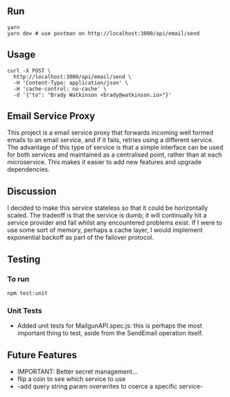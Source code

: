 ## Run

```
yarn
yarn dev # use postman on http://localhost:3000/api/email/send
```

## Usage

```
curl -X POST \
  http://localhost:3000/api/email/send \
  -H 'Content-Type: application/json' \
  -H 'cache-control: no-cache' \
  -d '{"to": "Brady Watkinson <brady@watkinson.io>"}'
```

## Email Service Proxy

This project is a email service proxy that forwards incoming well formed emails to an email service, and if it fails, retries using a different service. The advantage of this type of service is that a simple interface can be used for both services and maintained as a centralised point, rather than at each microservice. This makes it easier to add new features and upgrade dependencies.

## Discussion

I decided to make this service stateless so that it could be horizontally scaled. The tradeoff is that the service is dumb, it will continually hit a service provider and fail whilst any encountered problems exist. If I were to use some sort of memory, perhaps a cache layer, I would implement exponential backoff as part of the failover protocol.

## Testing

### To run

`npm test:unit`

### Unit Tests

- Added unit tests for MailgunAPI.spec.js: this is perhaps the most important thing to test, aside from the SendEmail operation itself.

## Future Features

- IMPORTANT: Better secret management...
- flip a coin to see which service to use
- -add query string param overwrites to coerce a specific service-
